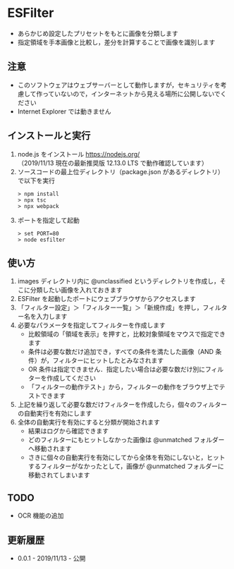 # ESFilter

- あらかじめ設定したプリセットをもとに画像を分類します
- 指定領域を手本画像と比較し，差分を計算することで画像を識別します

## 注意

- このソフトウェアはウェブサーバーとして動作しますが，セキュリティを考慮して作っていないので，インターネットから見える場所に公開しないでください
- Internet Explorer では動きません

## インストールと実行

1. node.js をインストール https://nodejs.org/  
（2019/11/13 現在の最新推奨版 12.13.0 LTS で動作確認しています）
1. ソースコードの最上位ディレクトリ（package.json があるディレクトリ）で以下を実行
    ```
    > npm install
    > npx tsc
    > npx webpack
    ```
1. ポートを指定して起動
    ```
    > set PORT=80
    > node esfilter
    ```

## 使い方

1. images ディレクトリ内に @unclassified というディレクトリを作成し，そこに分類したい画像を入れておきます
1. ESFilter を起動したポートにウェブブラウザからアクセスします
1. 「フィルター設定」＞「フィルター一覧」＞「新規作成」を押し，フィルター名を入力します
1. 必要なパラメータを指定してフィルターを作成します
    - 比較領域の「領域を表示」を押すと，比較対象領域をマウスで指定できます
    - 条件は必要な数だけ追加でき，すべての条件を満たした画像（AND 条件）が，フィルターにヒットしたとみなされます
    - OR 条件は指定できません．指定したい場合は必要な数だけ別にフィルターを作成してください
    - 「フィルターの動作テスト」から，フィルターの動作をブラウザ上でテストできます
1. 上記を繰り返して必要な数だけフィルターを作成したら，個々のフィルターの自動実行を有効にします
1. 全体の自動実行を有効にすると分類が開始されます
    - 結果はログから確認できます
    - どのフィルターにもヒットしなかった画像は @unmatched フォルダーへ移動されます
    - さきに個々の自動実行を有効にしてから全体を有効にしないと，ヒットするフィルターがなかったとして，画像が @unmatched フォルダーに移動されてしまいます

## TODO

- OCR 機能の追加

## 更新履歴

- 0.0.1 - 2019/11/13 - 公開

